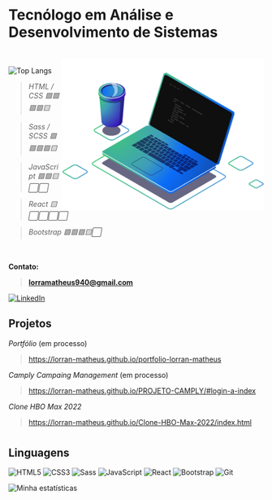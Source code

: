 
# **Tecnólogo em Análise e Desenvolvimento de Sistemas**

<br>
<img src="https://raw.githubusercontent.com/090Raphael/imagens/86227742a4942ef2d095bfb6e68ad9767f208ef9/imagens/ilustra%C3%A7%C3%A3o%20de%20computador%202.png" alt="ilustração de um computador" min-width="400px" max-width="400px" width="400px" align="right">

![Top Langs](https://github-readme-stats.vercel.app/api/top-langs/?username=Lorran-Matheus&bg_color=000000&border_color=30A3DC&title_color=E94D5F&text_color=FFFFFF) 


> *HTML / CSS 🟩🟩🟩🟩🟨*
 
> *Sass / SCSS 🟩🟩🟩🟩🟨* 

> *JavaScript 🟩🟩🟨⬜⬜*
 
> *React 🟨⬜⬜⬜⬜*
 
> *Bootstrap 🟩🟩🟩🟨⬜*
<br>

**Contato:**

> **lorramatheus940@gmail.com** 

[![LinkedIn](https://img.shields.io/badge/-LinkedIn-0077B5?style=for-the-badge&logo=linkedin&logoColor=white)](https://www.linkedin.com/in/lorran-matheus-40626821b)

## Projetos

*Portfólio* (em processo)
> https://lorran-matheus.github.io/portfolio-lorran-matheus

*Camply Campaing Management* (em processo)
> https://lorran-matheus.github.io/PROJETO-CAMPLY/#login-a-index

*Clone HBO Max 2022*
> https://lorran-matheus.github.io/Clone-HBO-Max-2022/index.html

#
## Linguagens

![HTML5](https://img.shields.io/badge/HTML5-E34F26?style=for-the-badge&logo=html5&logoColor=white&labelColor=2a2c2e&color=2a2c2e)
![CSS3](https://img.shields.io/badge/CSS3-1572B6?style=for-the-badge&logo=css&logoColor=white&labelColor=2a2c2e&color=2a2c2e)
![Sass](https://img.shields.io/badge/Sass-CC6699?style=for-the-badge&logo=sass&logoColor=white&labelColor=2a2c2e&color=2a2c2e)
![JavaScript](https://img.shields.io/badge/JavaScript-F7DF1E?style=for-the-badge&logo=javascript&logoColor=white&labelColor=2a2c2e&color=2a2c2e)
![React](https://img.shields.io/badge/React-61DAFB?style=for-the-badge&logo=react&logoColor=white&labelColor=2a2c2e&color=2a2c2e)
![Bootstrap](https://img.shields.io/badge/Bootstrap-7952B3?style=for-the-badge&logo=bootstrap&logoColor=white&labelColor=2a2c2e&color=2a2c2e)
![Git](https://img.shields.io/badge/Git-7952B3?style=for-the-badge&logo=git&logoColor=white&labelColor=2a2c2e&color=2a2c2e)

![Minha estatísticas](https://github-readme-stats.vercel.app/api?username=Lorran-Matheus&show_icons=true&theme=radical)


